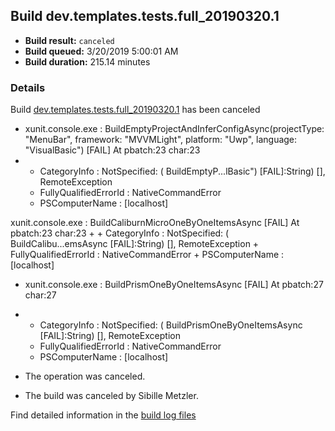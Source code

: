 ## Build dev.templates.tests.full_20190320.1
- **Build result:** `canceled`
- **Build queued:** 3/20/2019 5:00:01 AM
- **Build duration:** 215.14 minutes
### Details
Build [dev.templates.tests.full_20190320.1](https://winappstudio.visualstudio.com/web/build.aspx?pcguid=a4ef43be-68ce-4195-a619-079b4d9834c2&builduri=vstfs%3a%2f%2f%2fBuild%2fBuild%2f27307) has been canceled

+ xunit.console.exe :     BuildEmptyProjectAndInferConfigAsync(projectType: "MenuBar", framework: "MVVMLight", platform: 
"Uwp", language: "VisualBasic") [FAIL]
At pbatch:23 char:23
+ 
    + CategoryInfo          : NotSpecified: (    BuildEmptyP...lBasic") [FAIL]:String) [], RemoteException
    + FullyQualifiedErrorId : NativeCommandError
    + PSComputerName        : [localhost]
 
xunit.console.exe :     BuildCaliburnMicroOneByOneItemsAsync [FAIL]
At pbatch:23 char:23
+ 
    + CategoryInfo          : NotSpecified: (    BuildCalibu...emsAsync [FAIL]:String) [], RemoteException
    + FullyQualifiedErrorId : NativeCommandError
    + PSComputerName        : [localhost]
 

+ xunit.console.exe :     BuildPrismOneByOneItemsAsync [FAIL]
At pbatch:27 char:27
+ 
    + CategoryInfo          : NotSpecified: (    BuildPrismOneByOneItemsAsync [FAIL]:String) [], RemoteException
    + FullyQualifiedErrorId : NativeCommandError
    + PSComputerName        : [localhost]
 

+ The operation was canceled.
+ The build was canceled by Sibille Metzler.

Find detailed information in the [build log files](https://uwpctdiags.blob.core.windows.net/buildlogs/dev.templates.tests.full_20190320.1_logs.zip)
